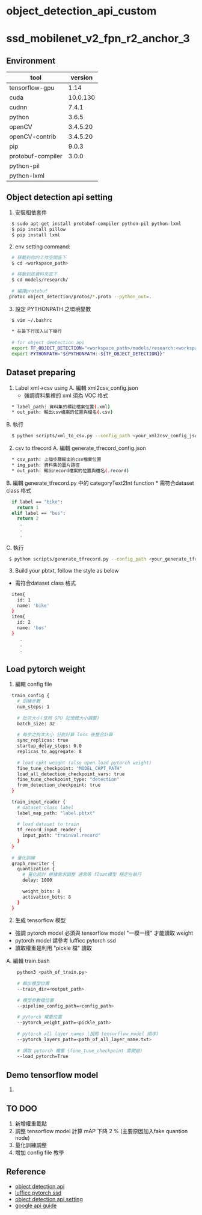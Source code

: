# object_detection_api_custom


# ssd_mobilenet_v2_fpn_r2_anchor_3


## Environment

| tool              | version  |
|-------------------|----------|
| tensorflow-gpu    | 1.14     |
| cuda              | 10.0.130 |
| cudnn             | 7.4.1    |
| python            | 3.6.5    |
| openCV            | 3.4.5.20 |
| openCV-contrib    | 3.4.5.20 |
| pip               | 9.0.3    |
| protobuf-compiler | 3.0.0    |
| python-pil        | |
| python-lxml       | |

## Object detection api setting

1. 安裝相依套件
```bash
  $ sudo apt-get install protobuf-compiler python-pil python-lxml
  $ pip install pillow
  $ pip install lxml
```
2. env setting command:
```bash
  # 移動到你的工作空間底下
  $ cd <workspace_path>
     
  # 移動到該資料夾底下
  $ cd models/research/
  
  # 編譯protobuf
 protoc object_detection/protos/*.proto --python_out=.
```
3. 設定 PYTHONPATH 之環境變數
```bash
  $ vim ~/.bashrc
     
  * 在最下行加入以下幾行
     
  # for object deetection api 
  export TF_OBJECT_DETECTION="<workspace_path>/models/research:<workspace_path>/models/research/slim"
  export PYTHONPATH="${PYTHONPATH:-${TF_OBJECT_DETECTION}}"
```
 
## Dataset preparing
1. Label xml->csv using
  A. 編輯 xml2csv_config.json
    * 強調資料集裡的 xml 須為 VOC 格式
```bash
  * label_path: 資料集的標註檔案位置(.xml)
  * out_path: 輸出csv檔案的位置與檔名(.csv)
```
  B. 執行
```bash
  $ python scripts/xml_to_csv.py --config_path <your_xml2csv_config_json_path>
```
2. csv to tfrecord
  A. 編輯 generate_tfrecord_config.json
```bash
  * csv_path: 上個步驟輸出的csv檔案位置
  * img_path: 資料集的圖片路徑
  * out_path: 輸出record檔案的位置與檔名(.record)
```
  B. 編輯 generate_tfrecord.py 中的 categoryText2Int function
    * 需符合dataset class 格式
```bash
  if label == "bike":
    return 1
  elif label == "bus":
    return 2
     .
     .
     .
```
  C. 執行
```bash
 $ python scripts/generate_tfrecord.py --config_path <your_generate_tfrecord_config_json_path>
```
3. Build your pbtxt, follow the style as below
  * 需符合dataset class 格式
```bash
  item{
    id: 1
    name: 'bike'
  }
  item{
    id: 2
    name: 'bus'
  }
     .
     .
     .
```

## Load pytorch weight
1. 編輯 config file
```bash
  train_config {
    # 訓練步數
    num_steps: 1
   
    # 批次大小(依照 GPU 記憶體大小調整)
    batch_size: 32 
    
    # 每步之批次大小 分批計算 loss 後整合計算
    sync_replicas: true
    startup_delay_steps: 0.0
    replicas_to_aggregate: 8
    
    # load cpkt weight (also open load pytorch weight)
    fine_tune_checkpoint: "MODEL_CKPT_PATH"
    load_all_detection_checkpoint_vars: true
    fine_tune_checkpoint_type: "detection"
    from_detection_checkpoint: true
  } 
  
  train_input_reader {
    # dataset class label
    label_map_path: "label.pbtxt"
    
    # load dataset to train
    tf_record_input_reader {
      input_path: "trainval.record"
    }
  }
  
  # 量化訓練
  graph_rewriter {
    quantization {
      # 量化統計 根據需求調整 通常等 float模型 穩定在執行
      delay: 1000
      
      weight_bits: 8
      activation_bits: 8
    }
  }
```
2. 生成 tensorflow 模型
 * 強調 pytorch model 必須與 tensorflow model "一模一樣" 才能讀取 weight
 * pytorch model 請參考 lufficc pytorch ssd
 * 讀取權重是利用 "pickle 檔" 讀取
 
 A. 編輯 train.bash
```bash
    python3 <path_of_train.py>
    
    # 輸出模型位置
    --train_dir=<output_path>
    
    # 模型參數檔位置
    --pipeline_config_path=<config_path>
    
    # pytorch 權重位置
    --pytorch_weight_path=<pickle_path>
    
    # pytorch all layer names (按照 tensorflow model 順序)
    --pytorch_layers_path=<path_of_all_layer_name.txt>
    
    # 讀取 pytorch 權重 (fine_tune_checkpoint 需開啟)
    --load_pytorch=True
```
## Demo tensorflow model
1. 

## TO DOO
1. 新增權重載點
2. 調整 tensorflow model 計算 mAP 下降 2 % (主要原因加入fake quantion node)
3. 量化訓練調整
4. 增加 config file 教學

## Reference
 * [object detection api](https://github.com/tensorflow/models/tree/master/research/object_detection)
 * [lufficc pytorch ssd](https://github.com/lufficc/SSD?fbclid=IwAR2WFi1g6gbpH8GzSBBO-ERHTUIX7VXbPbTtK5Z-kIT1h-dSWlx3GEHkkqc)
 * [object detection api setting](https://blog.gtwang.org/programming/tensorflow-object-detection-api-tutorial/)
 * [google api guide](https://github.com/AcgEuSmile/Tensorboard_object_detection_api)